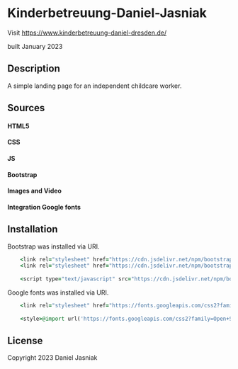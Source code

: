 # **Kinderbetreuung-Daniel-Jasniak**

Visit https://www.kinderbetreuung-daniel-dresden.de/

built January 2023

## **Description**

A simple landing page for an independent childcare worker.

## **Sources**

#### HTML5
#### CSS
#### JS
#### Bootstrap
#### Images and Video
#### Integration Google fonts

## **Installation**

Bootstrap was installed via URI.
```ruby
    <link rel="stylesheet" href="https://cdn.jsdelivr.net/npm/bootstrap-icons@1.10.2/font/bootstrap-icons.css">
    <link rel="stylesheet" href="https://cdn.jsdelivr.net/npm/bootstrap@5.3.0-alpha1/dist/css/bootstrap.min.css">
    
    <script type="text/javascript" src="https://cdn.jsdelivr.net/npm/bootstrap@5.3.0-alpha1/dist/js/bootstrap.bundle.min.js"></script>
```
Google fonts was installed via URI.
```ruby
    <link rel="stylesheet" href="https://fonts.googleapis.com/css2?family=Open+Sans:wght@300;400;500;700&display=swap"> 
    
    <style>@import url('https://fonts.googleapis.com/css2?family=Open+Sans:wght@300;400;500;700&display=swap');</style>
```

## License

Copyright 2023 Daniel Jasniak
